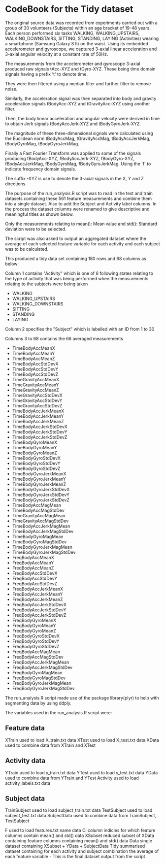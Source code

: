 # CodeBook for the Tidy dataset

The original source data was recorded from experiments carried out with a group of 30 volunteers (Subjects) within an age bracket of 19-48 years. Each person performed six tasks WALKING, WALKING_UPSTAIRS, WALKING_DOWNSTAIRS, SITTING, STANDING, LAYING (Activities) wearing a smartphone (Samsung Galaxy S II) on the waist. Using its embedded accelerometer and gyroscope, we captured 3-axial linear acceleration and 3-axial angular velocity at a constant rate of 50Hz. 

The measurements from the accelerometer and gyroscope 3-axial produced raw signals tAcc-XYZ and tGyro-XYZ. These being time domain signals having a prefix 't' to denote time.

They were then filtered using a median filter and further filter to remove noise.

Similarly, the acceleration signal was then separated into body and gravity acceleration signals tBodyAcc-XYZ and tGravityAcc-XYZ using another filter.

Then, the body linear acceleration and angular velocity were derived in time to obtain Jerk signals tBodyAccJerk-XYZ and tBodyGyroJerk-XYZ. 

The magnitude of these three-dimensional signals were calculated using the Euclidean norm tBodyAccMag, tGravityAccMag, tBodyAccJerkMag, tBodyGyroMag, tBodyGyroJerkMag.

Finally a Fast Fourier Transform was applied to some of the signals producing fBodyAcc-XYZ, fBodyAccJerk-XYZ, fBodyGyro-XYZ, fBodyAccJerkMag, fBodyGyroMag, fBodyGyroJerkMag. Using the 'f' to indicate frequency domain signals.

The suffix -XYZ is use to denote the 3-axial signals in the X, Y and Z directions.

The purpose of the run_analysis.R script was to read in the test and train datasets containing these 561 feature measurements and combine them into a single dataset. Also to add the Subject and Activity label columns. In the process the dataset columns were renamed to give descriptive and meaningful titles as shown below.

Only the measurements relating to mean(): Mean value and std(): Standard deviation were to be selected.

The script was also asked to output an aggregated dataset where the average of each selected feature variable for each activity and each subject was to be calculated.

This produced a tidy data set containing 180 rows and 68 columns as below:

Column 1 contains "Activity" which is one of 6 following states relating to the type of activity that was being performed when the measurements relating to the subjects were being taken
* WALKING
* WALKING_UPSTAIRS
* WALKING_DOWNSTAIRS
* SITTING
* STANDING
* LAYING

Column 2 specifies the "Subject" which is labelled with an ID from 1 to 30

Columns 3 to 68 contains the 66 averaged measurements

* TimeBodyAccMeanX
* TimeBodyAccMeanY
* TimeBodyAccMeanZ
* TimeBodyAccStdDevX
* TimeBodyAccStdDevY
* TimeBodyAccStdDevZ
* TimeGravityAccMeanX
* TimeGravityAccMeanY
* TimeGravityAccMeanZ
* TimeGravityAccStdDevX
* TimeGravityAccStdDevY
* TimeGravityAccStdDevZ
* TimeBodyAccJerkMeanX
* TimeBodyAccJerkMeanY
* TimeBodyAccJerkMeanZ
* TimeBodyAccJerkStdDevX
* TimeBodyAccJerkStdDevY
* TimeBodyAccJerkStdDevZ
* TimeBodyGyroMeanX
* TimeBodyGyroMeanY
* TimeBodyGyroMeanZ
* TimeBodyGyroStdDevX
* TimeBodyGyroStdDevY
* TimeBodyGyroStdDevZ
* TimeBodyGyroJerkMeanX
* TimeBodyGyroJerkMeanY
* TimeBodyGyroJerkMeanZ
* TimeBodyGyroJerkStdDevX
* TimeBodyGyroJerkStdDevY
* TimeBodyGyroJerkStdDevZ
* TimeBodyAccMagMean
* TimeBodyAccMagStdDev
* TimeGravityAccMagMean
* TimeGravityAccMagStdDev
* TimeBodyAccJerkMagMean
* TimeBodyAccJerkMagStdDev
* TimeBodyGyroMagMean
* TimeBodyGyroMagStdDev
* TimeBodyGyroJerkMagMean
* TimeBodyGyroJerkMagStdDev
* FreqBodyAccMeanX
* FreqBodyAccMeanY
* FreqBodyAccMeanZ
* FreqBodyAccStdDevX
* FreqBodyAccStdDevY
* FreqBodyAccStdDevZ
* FreqBodyAccJerkMeanX
* FreqBodyAccJerkMeanY
* FreqBodyAccJerkMeanZ
* FreqBodyAccJerkStdDevX
* FreqBodyAccJerkStdDevY
* FreqBodyAccJerkStdDevZ
* FreqBodyGyroMeanX
* FreqBodyGyroMeanY
* FreqBodyGyroMeanZ
* FreqBodyGyroStdDevX
* FreqBodyGyroStdDevY
* FreqBodyGyroStdDevZ
* FreqBodyAccMagMean
* FreqBodyAccMagStdDev
* FreqBodyAccJerkMagMean
* FreqBodyAccJerkMagStdDev
* FreqBodyGyroMagMean
* FreqBodyGyroMagStdDev
* FreqBodyGyroJerkMagMean
* FreqBodyGyroJerkMagStdDev
 
The run_analysis.R script made use of the package library(plyr) to help with segmenting data by using ddply.

The variables used in the run_analysis.R script were:

Feature data
------------
XTrain used to load X_train.txt data
XTest used to load X_test.txt data
XData used to combine data from XTrain and XTest

Activity data
-------------
YTrain used to load y_train.txt data
YTest used to load y_test.txt data
YData used to combine data from YTrain and YTest
Activity used to load activity_labels.txt data

Subject data
------------
TrainSubject used to load subject_train.txt data
TestSubject used to load subject_test.txt data
SubjectData used to combine data from TrainSubject, TestSubject

F used to load features.txt name data
Ci  column indicies for which feature columns contain mean() and std() data
XSubset reduced subset of XData containing feature columns containing mean() and std() data
Data single dataset containing XSubset + YData + SubjectData
Tidy summarised dataset containing for each activity and subject combination the average of each feature variable - This is the final dataset output from the script
